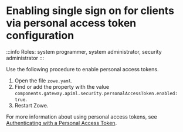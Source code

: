 # Enabling single sign on for clients via personal access token configuration 

:::info Roles: system programmer, system administrator, security administrator
:::

Use the following procedure to enable personal access tokens.

1. Open the file `zowe.yaml`.
2. Find or add the property with the value `components.gateway.apiml.security.personalAccessToken.enabled: true`.
3. Restart Zowe.

For more information about using personal access tokens, see [Authenticating with a Personal Access Token](./authenticating-with-personal-access-token).